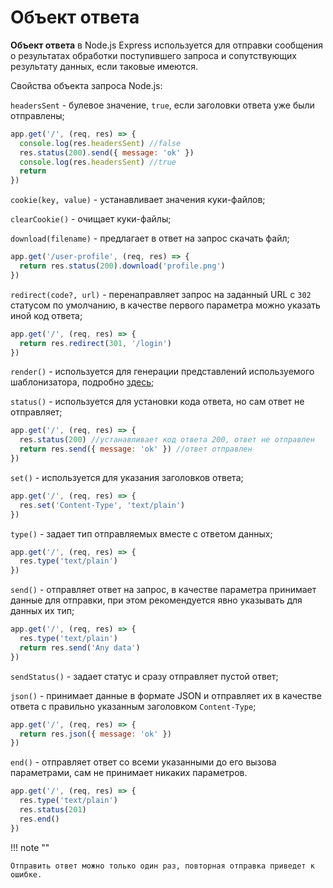 # Объект ответа

**Объект ответа** в Node.js Express используется для отправки сообщения о результатах обработки поступившего запроса и сопутствующих результату данных, если таковые имеются.

Свойства объекта запроса Node.js:

`headersSent` - булевое значение, `true`, если заголовки ответа уже были отправлены;

```js
app.get('/', (req, res) => {
  console.log(res.headersSent) //false
  res.status(200).send({ message: 'ok' })
  console.log(res.headersSent) //true
  return
})
```

`cookie(key, value)` - устанавливает значения куки-файлов;

`clearCookie()` - очищает куки-файлы;

`download(filename)` - предлагает в ответ на запрос скачать файл;

```js
app.get('/user-profile', (req, res) => {
  return res.status(200).download('profile.png')
})
```

`redirect(code?, url)` - перенаправляет запрос на заданный URL с `302` статусом по умолчанию, в качестве первого параметра можно указать иной код ответа;

```js
app.get('/', (req, res) => {
  return res.redirect(301, '/login')
})
```

`render()` - используется для генерации представлений используемого шаблонизатора, подробно [здесь](templates.md);

`status()` - используется для установки кода ответа, но сам ответ не отправляет;

```js
app.get('/', (req, res) => {
  res.status(200) //устанавливает код ответа 200, ответ не отправлен
  return res.send({ message: 'ok' }) //ответ отправлен
})
```

`set()` - используется для указания заголовков ответа;

```js
app.get('/', (req, res) => {
  res.set('Content-Type', 'text/plain')
})
```

`type()` - задает тип отправляемых вместе с ответом данных;

```js
app.get('/', (req, res) => {
  res.type('text/plain')
})
```

`send()` - отправляет ответ на запрос, в качестве параметра принимает данные для отправки, при этом рекомендуется явно указывать для данных их тип;

```js
app.get('/', (req, res) => {
  res.type('text/plain')
  return res.send('Any data')
})
```

`sendStatus()` - задает статус и сразу отправляет пустой ответ;

`json()` - принимает данные в формате JSON и отправляет их в качестве ответа с правильно указанным заголовком `Content-Type`;

```js
app.get('/', (req, res) => {
  return res.json({ message: 'ok' })
})
```

`end()` - отправляет ответ со всеми указанными до его вызова параметрами, сам не принимает никаких параметров.

```js
app.get('/', (req, res) => {
  res.type('text/plain')
  res.status(201)
  res.end()
})
```

!!! note ""

    Отправить ответ можно только один раз, повторная отправка приведет к ошибке.
